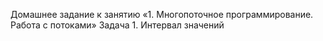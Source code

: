 Домашнее задание к занятию «1. Многопоточное программирование. Работа с потоками»
Задача 1. Интервал значений
